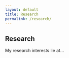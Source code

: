 ```yaml
---
layout: default
title: Research
permalink: /research/
---
```

## Research
My research interests lie at…
